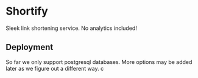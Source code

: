# Shortify

Sleek link shortening service. No analytics included!

## Deployment

So far we only support postgresql databases. More options may be added later as
we figure out a different way.
c
